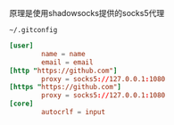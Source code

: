 原理是使用shadowsocks提供的socks5代理

`~/.gitconfig`
```conf
[user]
        name = name
        email = email
[http "https://github.com"]
        proxy = socks5://127.0.0.1:1080
[https "https://github.com"]
        proxy = socks5://127.0.0.1:1080
[core]
        autocrlf = input
```
